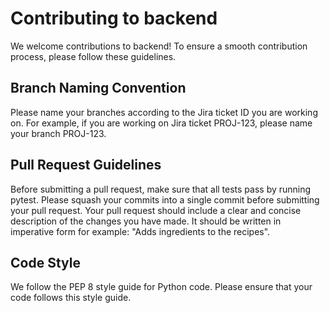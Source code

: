 # Contributing to backend
We welcome contributions to backend! To ensure a smooth contribution process, please follow these guidelines.

## Branch Naming Convention
Please name your branches according to the Jira ticket ID you are working on. For example, if you are working on Jira ticket PROJ-123, please name your branch PROJ-123.

## Pull Request Guidelines
Before submitting a pull request, make sure that all tests pass by running pytest.
Please squash your commits into a single commit before submitting your pull request.
Your pull request should include a clear and concise description of the changes you have made.
It should be written in imperative form for example: "Adds ingredients to the recipes".

## Code Style
We follow the PEP 8 style guide for Python code. Please ensure that your code follows this style guide.
